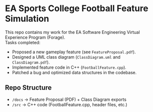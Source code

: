 # EA Sports College Football Feature Simulation

This repo contains my work for the EA Software Engineering Virtual Experience Program (Forage).  
Tasks completed:  
- Proposed a new gameplay feature (see `FeatureProposal.pdf`).  
- Designed a UML class diagram (`ClassDiagram.uml` and `ClassDiagram.pdf`).  
- Implemented feature code in C++ (`FootballFeature.cpp`).  
- Patched a bug and optimized data structures in the codebase.  

## Repo Structure
- `/docs` → Feature Proposal (PDF) + Class Diagram exports  
- `/src` → C++ code (FootballFeature.cpp, header files, etc.)
